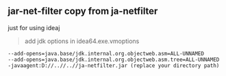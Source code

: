 ## jar-net-filter copy from ja-netfilter

just for using ideaj

> add jdk options in idea64.exe.vmoptions

```
--add-opens=java.base/jdk.internal.org.objectweb.asm=ALL-UNNAMED
--add-opens=java.base/jdk.internal.org.objectweb.asm.tree=ALL-UNNAMED
-javaagent:D://..//..//ja-netfilter.jar (replace your directory path)
```
